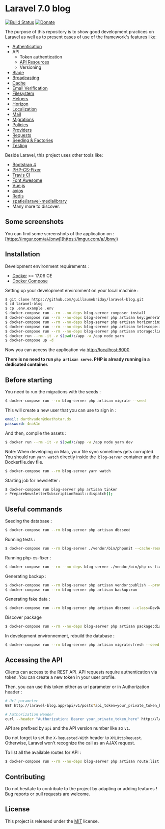 # Laravel 7.0 blog

[![Build Status](https://travis-ci.org/guillaumebriday/laravel-blog.svg?branch=master)](https://travis-ci.org/guillaumebriday/laravel-blog)
[![Donate](https://img.shields.io/badge/Donate-PayPal-green.svg)](https://www.paypal.me/guillaumebriday)

The purpose of this repository is to show good development practices on [Laravel](http://laravel.com/) as well as to present cases of use of the framework's features like:

- [Authentication](https://laravel.com/docs/7.x/authentication)
- API
  - Token authentication
  - [API Resources](https://laravel.com/docs/7.x/eloquent-resources)
  - Versioning
- [Blade](https://laravel.com/docs/7.x/blade)
- [Broadcasting](https://laravel.com/docs/7.x/broadcasting)
- [Cache](https://laravel.com/docs/7.x/cache)
- [Email Verification](https://laravel.com/docs/7.x/verification)
- [Filesystem](https://laravel.com/docs/7.x/filesystem)
- [Helpers](https://laravel.com/docs/7.x/helpers)
- [Horizon](https://laravel.com/docs/7.x/horizon)
- [Localization](https://laravel.com/docs/7.x/localization)
- [Mail](https://laravel.com/docs/7.x/mail)
- [Migrations](https://laravel.com/docs/7.x/migrations)
- [Policies](https://laravel.com/docs/7.x/authorization)
- [Providers](https://laravel.com/docs/7.x/providers)
- [Requests](https://laravel.com/docs/7.x/validation#form-request-validation)
- [Seeding & Factories](https://laravel.com/docs/7.x/seeding)
- [Testing](https://laravel.com/docs/7.x/testing)

Beside Laravel, this project uses other tools like:

- [Bootstrap 4](https://getbootstrap.com/)
- [PHP-CS-Fixer](https://github.com/FriendsOfPhp/PHP-CS-Fixer)
- [Travis CI](https://travis-ci.org/)
- [Font Awesome](http://fontawesome.io/)
- [Vue.js](https://vuejs.org/)
- [axios](https://github.com/mzabriskie/axios)
- [Redis](https://redis.io/)
- [spatie/laravel-medialibrary](https://github.com/spatie/laravel-medialibrary)
- Many more to discover.

## Some screenshots

You can find some screenshots of the application on : [https://imgur.com/a/Jbnwj](https://imgur.com/a/Jbnwj)

## Installation

Development environment requirements :
- [Docker](https://www.docker.com) >= 17.06 CE
- [Docker Compose](https://docs.docker.com/compose/install/)

Setting up your development environment on your local machine :
```bash
$ git clone https://github.com/guillaumebriday/laravel-blog.git
$ cd laravel-blog
$ cp .env.example .env
$ docker-compose run --rm --no-deps blog-server composer install
$ docker-compose run --rm --no-deps blog-server php artisan key:generate
$ docker-compose run --rm --no-deps blog-server php artisan horizon:install
$ docker-compose run --rm --no-deps blog-server php artisan telescope:install
$ docker-compose run --rm --no-deps blog-server php artisan storage:link
$ docker run --rm -it -v $(pwd):/app -w /app node yarn
$ docker-compose up -d
```

Now you can access the application via [http://localhost:8000](http://localhost:8000).

**There is no need to run ```php artisan serve```. PHP is already running in a dedicated container.**

## Before starting
You need to run the migrations with the seeds :
```bash
$ docker-compose run --rm blog-server php artisan migrate --seed
```

This will create a new user that you can use to sign in :
```yml
email: darthvader@deathstar.ds
password: 4nak1n
```

And then, compile the assets :
```bash
$ docker run --rm -it -v $(pwd):/app -w /app node yarn dev
```

Note: When developing on Mac, your file sync sometimes gets corrupted.
You should run `yarn watch` directly inside the` blog-server` container and  the Dockerfile.dev file.
```bash
$ docker-compose run --rm blog-server yarn watch
```

Starting job for newsletter :
```bash
$ docker-compose run blog-server php artisan tinker
> PrepareNewsletterSubscriptionEmail::dispatch();
```

## Useful commands
Seeding the database :
```bash
$ docker-compose run --rm blog-server php artisan db:seed
```

Running tests :
```bash
$ docker-compose run --rm blog-server ./vendor/bin/phpunit --cache-result --order-by=defects --stop-on-defect
```

Running php-cs-fixer :
```bash
$ docker-compose run --rm --no-deps blog-server ./vendor/bin/php-cs-fixer fix --config=.php_cs --verbose --dry-run --diff
```

Generating backup :
```bash
$ docker-compose run --rm blog-server php artisan vendor:publish --provider="Spatie\Backup\BackupServiceProvider"
$ docker-compose run --rm blog-server php artisan backup:run
```

Generating fake data :
```bash
$ docker-compose run --rm blog-server php artisan db:seed --class=DevDatabaseSeeder
```

Discover package
```bash
$ docker-compose run --rm --no-deps blog-server php artisan package:discover
```

In development environnement, rebuild the database :
```bash
$ docker-compose run --rm blog-server php artisan migrate:fresh --seed
```

## Accessing the API

Clients can access to the REST API. API requests require authentication via token. You can create a new token in your user profile.

Then, you can use this token either as url parameter or in Authorization header :

```bash
# Url parameter
GET http://laravel-blog.app/api/v1/posts?api_token=your_private_token_here

# Authorization Header
curl --header "Authorization: Bearer your_private_token_here" http://laravel-blog.app/api/v1/posts
```

API are prefixed by ```api``` and the API version number like so ```v1```.

Do not forget to set the ```X-Requested-With``` header to ```XMLHttpRequest```. Otherwise, Laravel won't recognize the call as an AJAX request.

To list all the available routes for API :

```bash
$ docker-compose run --rm --no-deps blog-server php artisan route:list --path=api
```

## Contributing

Do not hesitate to contribute to the project by adapting or adding features ! Bug reports or pull requests are welcome.

## License

This project is released under the [MIT](http://opensource.org/licenses/MIT) license.

